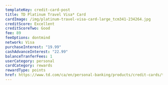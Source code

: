 ```yaml
---
templateKey: credit-card-post
title: TD Platinum Travel Visa* Card
cardImage: /img/platinum-travel-visa-card-large_tcm341-234264.jpg
creditScore: Excellent
creditScoreTwo: Good
fee: 89
feeOptions: dontmind
network: Visa
purchaseInterest: "19.99"
cashAdvanceInterest: "22.99"
balanceTranferFees: 1
userCategory: personal
cardCategory: rewards
rewardType: points
href: https://www.td.com/ca/en/personal-banking/products/credit-cards/travel-rewards/platinum-travel-visa-card/
---
```

